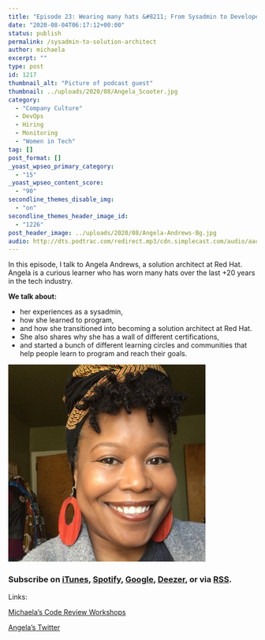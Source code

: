 ```yaml
---
title: "Episode 23: Wearing many hats &#8211; From Sysadmin to Developer to Solution Architect at Red Hat"
date: "2020-08-04T06:17:12+00:00"
status: publish
permalink: /sysadmin-to-solution-architect
author: michaela
excerpt: ""
type: post
id: 1217
thumbnail_alt: "Picture of podcast guest"
thumbnail: ../uploads/2020/08/Angela_Scooter.jpg
category:
  - "Company Culture"
  - DevOps
  - Hiring
  - Monitoring
  - "Women in Tech"
tag: []
post_format: []
_yoast_wpseo_primary_category:
  - "15"
_yoast_wpseo_content_score:
  - "90"
secondline_themes_disable_img:
  - "on"
secondline_themes_header_image_id:
  - "1226"
post_header_image: ../uploads/2020/08/Angela-Andrews-Bg.jpg
audio: http://dts.podtrac.com/redirect.mp3/cdn.simplecast.com/audio/aaca90/aaca909a-e34f-49ae-a86f-f59e4fa807f0/f3b7dbb9-70fc-458f-9af8-1a58c3d240a4/angela-andrews-readyy_tc.mp3
---
```


In this episode, I talk to Angela Andrews, a solution architect at Red Hat. Angela is a curious learner who has worn many hats over the last +20 years in the tech industry.

**We talk about:**

- her experiences as a sysadmin,
- how she learned to program,
- and how she transitioned into becoming a solution architect at Red Hat.
- She also shares why she has a wall of different certifications,
- and started a bunch of different learning circles and communities that help people learn to program and reach their goals.

![](../uploads/2020/08/Angela_Scooter.jpg)

### Subscribe on [iTunes](https://podcasts.apple.com/at/podcast/software-engineering-unlocked/id1477527378?l=en), [Spotify](https://open.spotify.com/show/2wz1OneBIDXpbBYeuyIsJL?si=2I0R0HuaTLK6RT0f7lDIFg), [Google](https://www.google.com/podcasts?feed=aHR0cHM6Ly9mZWVkcy5zaW1wbGVjYXN0LmNvbS9LMV9tdjBDSg%3D%3D), [Deezer](https://www.deezer.com/show/465682), or via [RSS](https://www.software-engineering-unlocked.com/subscribe/).

Links:

[Michaela’s Code Review Workshops ](https://www.michaelagreiler.com/workshops/)

[Angela’s Twitter](https://twitter.com/ScooterPhoenix)
